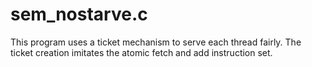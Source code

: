 # sem_nostarve.c

This program uses a ticket mechanism to serve each thread fairly. The ticket creation imitates the atomic fetch and add instruction set.
